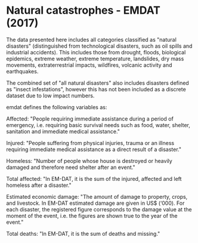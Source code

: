 # Natural catastrophes - EMDAT (2017)

The data presented here includes all categories classified as "natural disasters" (distinguished from technological disasters, such as oil spills and industrial accidents). This includes those from drought, floods, biological epidemics, extreme weather, extreme temperature, landslides, dry mass movements, extraterrestrial impacts, wildfires, volcanic activity and earthquakes.

The combined set of "all natural disasters" also includes disasters defined as "insect infestations", however this has not been included as a discrete dataset due to low impact numbers.

emdat defines the following variables as:

Affected: "People requiring immediate assistance during a period of emergency, i.e. requiring basic survival needs such as food, water, shelter, sanitation and immediate medical assistance."

Injured: "People suffering from physical injuries, trauma or an illness requiring immediate medical assistance as a direct result of a disaster."

Homeless: "Number of people whose house is destroyed or heavily damaged and therefore need shelter after an event."

Total affected: "In EM-DAT, it is the sum of the injured, affected and left homeless after a disaster."

Estimated economic damage: "The amount of damage to property, crops, and livestock. In EM-DAT estimated damage are given in US$ (‘000). For each disaster, the registered figure corresponds to the damage value at the moment of the event, i.e. the figures are shown true to the year of the event."

Total deaths: "In EM-DAT, it is the sum of deaths and missing."